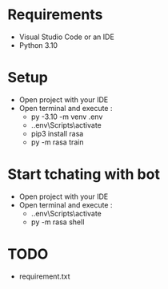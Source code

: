 # Requirements
 - Visual Studio Code or an IDE
 - Python 3.10

# Setup
 - Open project with your IDE
 - Open terminal and execute :
    - py -3.10 -m venv .env
    - .\.env\Scripts\activate
    - pip3 install rasa
    - py -m rasa train

# Start tchating with bot
 - Open project with your IDE
 - Open terminal and execute :
    - .\.env\Scripts\activate
    - py -m rasa shell

# TODO
 - requirement.txt